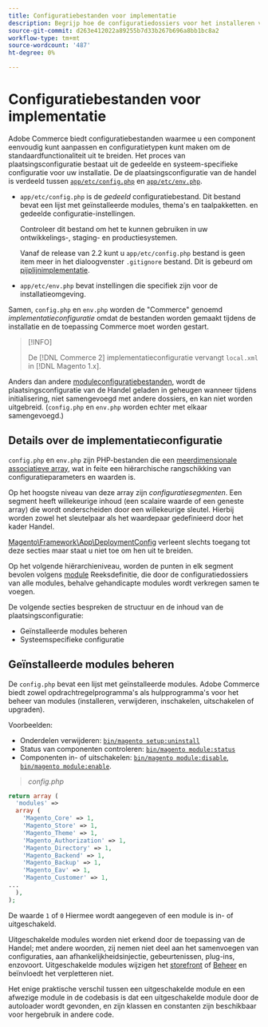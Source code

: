```yaml
---
title: Configuratiebestanden voor implementatie
description: Begrijp hoe de configuratiedossiers voor het installeren van de toepassing van de Handel werken.
source-git-commit: d263e412022a89255b7d33b267b696a8bb1bc8a2
workflow-type: tm+mt
source-wordcount: '487'
ht-degree: 0%

---
```



# Configuratiebestanden voor implementatie

Adobe Commerce biedt configuratiebestanden waarmee u een component eenvoudig kunt aanpassen en configuratietypen kunt maken om de standaardfunctionaliteit uit te breiden. Het proces van plaatsingsconfiguratie bestaat uit de gedeelde en systeem-specifieke configuratie voor uw installatie. De de plaatsingsconfiguratie van de handel is verdeeld tussen [`app/etc/config.php`](../reference/config-reference-configphp.md) en [`app/etc/env.php`](../reference/config-reference-envphp.md).

- `app/etc/config.php` is de _gedeeld_ configuratiebestand.
Dit bestand bevat een lijst met geïnstalleerde modules, thema&#39;s en taalpakketten. en gedeelde configuratie-instellingen.

   Controleer dit bestand om het te kunnen gebruiken in uw ontwikkelings-, staging- en productiesystemen.

   Vanaf de release van 2.2 kunt u `app/etc/config.php` bestand is geen item meer in het dialoogvenster `.gitignore` bestand.
Dit is gebeurd om [pijplijnimplementatie](../deployment/technical-details.md).

- `app/etc/env.php` bevat instellingen die specifiek zijn voor de installatieomgeving.

Samen, `config.php` en `env.php` worden de &quot;Commerce&quot; genoemd _implementatieconfiguratie_ omdat de bestanden worden gemaakt tijdens de installatie en de toepassing Commerce moet worden gestart.

>[!INFO]
>
>De [!DNL Commerce 2] implementatieconfiguratie vervangt `local.xml` in [!DNL Magento 1.x].

Anders dan andere [moduleconfiguratiebestanden](../reference/module-files.md), wordt de plaatsingsconfiguratie van de Handel geladen in geheugen wanneer tijdens initialisering, niet samengevoegd met andere dossiers, en kan niet worden uitgebreid. (`config.php` en `env.php` worden echter met elkaar samengevoegd.)

## Details over de implementatieconfiguratie

`config.php` en `env.php` zijn PHP-bestanden die een [meerdimensionale associatieve array](https://www.w3schools.com:443/php/php_arrays.asp), wat in feite een hiërarchische rangschikking van configuratieparameters en waarden is.

Op het hoogste niveau van deze array zijn _configuratiesegmenten_. Een segment heeft willekeurige inhoud (een scalaire waarde of een geneste array) die wordt onderscheiden door een willekeurige sleutel. Hierbij worden zowel het sleutelpaar als het waardepaar gedefinieerd door het kader Handel.

[Magento\Framework\App\DeploymentConfig](https://github.com/magento/magento2/blob/2.4/lib/internal/Magento/Framework/App/DeploymentConfig.php) verleent slechts toegang tot deze secties maar staat u niet toe om hen uit te breiden.

Op het volgende hiërarchieniveau, worden de punten in elk segment bevolen volgens [module](https://glossary.magento.com/module) Reeksdefinitie, die door de configuratiedossiers van alle modules, behalve gehandicapte modules wordt verkregen samen te voegen.

De volgende secties bespreken de structuur en de inhoud van de plaatsingsconfiguratie:

- Geïnstalleerde modules beheren
- Systeemspecifieke configuratie

## Geïnstalleerde modules beheren

De `config.php` bevat een lijst met geïnstalleerde modules. Adobe Commerce biedt zowel opdrachtregelprogramma&#39;s als hulpprogramma&#39;s voor het beheer van modules (installeren, verwijderen, inschakelen, uitschakelen of upgraden).

Voorbeelden:

- Onderdelen verwijderen: [`bin/magento setup:uninstall`](../../installation/tutorials/uninstall-modules.md)
- Status van componenten controleren: [`bin/magento module:status`](https://devdocs.magento.com/guides/v2.4/reference/cli/magento.html#modulestatus)
- Componenten in- of uitschakelen: [`bin/magento module:disable`](../../installation/tutorials/manage-modules.md), [`bin/magento module:enable`](../../installation/tutorials/manage-modules.md).

> _config.php_

```php
return array (
  'modules' =>
  array (
    'Magento_Core' => 1,
    'Magento_Store' => 1,
    'Magento_Theme' => 1,
    'Magento_Authorization' => 1,
    'Magento_Directory' => 1,
    'Magento_Backend' => 1,
    'Magento_Backup' => 1,
    'Magento_Eav' => 1,
    'Magento_Customer' => 1,
...
  ),
);
```

De waarde `1` of `0` Hiermee wordt aangegeven of een module is in- of uitgeschakeld.

Uitgeschakelde modules worden niet erkend door de toepassing van de Handel; met andere woorden, zij nemen niet deel aan het samenvoegen van configuraties, aan afhankelijkheidsinjectie, gebeurtenissen, plug-ins, enzovoort. Uitgeschakelde modules wijzigen het [storefront](https://glossary.magento.com/storefront) of [Beheer](https://glossary.magento.com/admin) en beïnvloedt het verpletteren niet.

Het enige praktische verschil tussen een uitgeschakelde module en een afwezige module in de codebasis is dat een uitgeschakelde module door de autoloader wordt gevonden, en zijn klassen en constanten zijn beschikbaar voor hergebruik in andere code.
